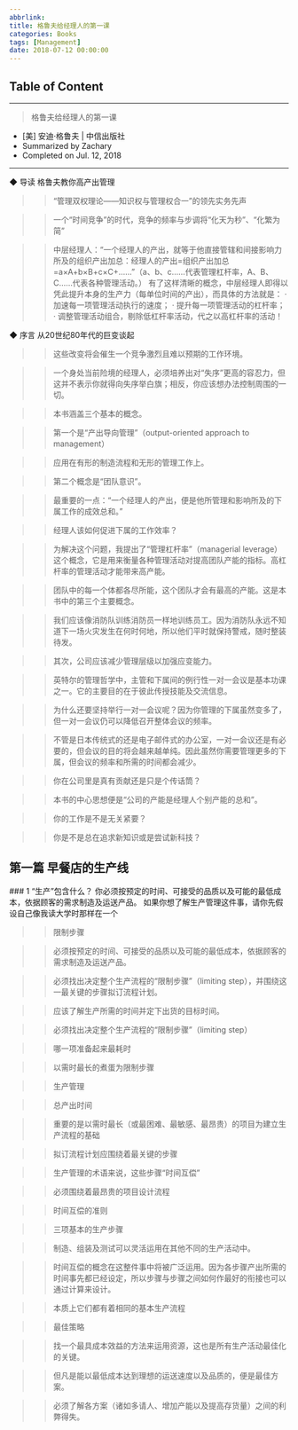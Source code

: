 ```yaml
---
abbrlink:
title: 格鲁夫给经理人的第一课
categories: Books
tags: [Management]
date: 2018-07-12 00:00:00
---
```


## Table of Content
<!-- toc -->

---

> 格鲁夫给经理人的第一课

- [美] 安迪·格鲁夫 | 中信出版社
- Summarized by Zachary
- Completed on Jul. 12, 2018

---

◆ 导读 格鲁夫教你高产出管理

>> “管理双权理论——知识权与管理权合一”的领先实务先声

>> 一个“时间竞争”的时代，竞争的频率与步调将“化天为秒”、“化繁为简”

>> 中层经理人：“一个经理人的产出，就等于他直接管辖和间接影响力所及的组织产出加总：经理人的产出=组织产出加总=a×A+b×B+c×C+……”（a、b、c……代表管理杠杆率，A、B、C……代表各种管理活动。）
有了这样清晰的概念，中层经理人即得以凭此提升本身的生产力（每单位时间的产出），而具体的方法就是：
· 加速每一项管理活动执行的速度；
· 提升每一项管理活动的杠杆率；
· 调整管理活动组合，剔除低杠杆率活动，代之以高杠杆率的活动！


◆ 序言 从20世纪80年代的巨变谈起

>> 这些改变将会催生一个竞争激烈且难以预期的工作环境。

>> 一个身处当前险境的经理人，必须培养出对“失序”更高的容忍力，但这并不表示你就得向失序举白旗；相反，你应该想办法控制周围的一切。

>> 本书涵盖三个基本的概念。

>> 第一个是“产出导向管理”（output-oriented approach to management）

>> 应用在有形的制造流程和无形的管理工作上。

>> 第二个概念是“团队意识”。

>> 最重要的一点：“一个经理人的产出，便是他所管理和影响所及的下属工作的成效总和。”

>> 经理人该如何促进下属的工作效率？

>> 为解决这个问题，我提出了“管理杠杆率”（managerial leverage）这个概念，它是用来衡量各种管理活动对提高团队产能的指标。高杠杆率的管理活动才能带来高产能。

>> 团队中的每一个体都各尽所能，这个团队才会有最高的产能。这是本书中的第三个主要概念。

>> 我们应该像消防队训练消防员一样地训练员工。因为消防队永远不知道下一场火灾发生在何时何地，所以他们平时就保持警戒，随时整装待发。

>> 其次，公司应该减少管理层级以加强应变能力。

>> 英特尔的管理哲学中，主管和下属间的例行性一对一会议是基本功课之一。它的主要目的在于彼此传授技能及交流信息。

>> 为什么还要坚持举行一对一会议呢？因为你管理的下属虽然变多了，但一对一会议仍可以降低召开整体会议的频率。

>> 不管是日本传统式的还是电子邮件式的办公室，一对一会议还是有必要的，但会议的目的将会越来越单纯。因此虽然你需要管理更多的下属，但会议的频率和所需的时间都会减少。

>> 你在公司里是真有贡献还是只是个传话筒？

>> 本书的中心思想便是“公司的产能是经理人个别产能的总和”。

>> 你的工作是不是无关紧要？

>> 你是不是总在追求新知识或是尝试新科技？


## 第一篇 早餐店的生产线


### 1 “生产”包含什么？
你必须按预定的时间、可接受的品质以及可能的最低成本，依据顾客的需求制造及运送产品。
如果你想了解生产管理这件事，请你先假设自己像我读大学时那样在一个

>> 限制步骤

>> 必须按预定的时间、可接受的品质以及可能的最低成本，依据顾客的需求制造及运送产品。

>> 必须找出决定整个生产流程的“限制步骤”（limiting step），并围绕这一最关键的步骤拟订流程计划。

>> 应该了解生产所需的时间并定下出货的目标时间。

>> 必须找出决定整个生产流程的“限制步骤”（limiting step）

>> 哪一项准备起来最耗时

>> 以需时最长的煮蛋为限制步骤

>> 生产管理

>> 总产出时间

>> 重要的是以需时最长（或最困难、最敏感、最昂贵）的项目为建立生产流程的基础

>> 拟订流程计划应围绕着最关键的步骤

>> 生产管理的术语来说，这些步骤“时间互偿”

>> 必须围绕着最昂贵的项目设计流程

>> 时间互偿的准则

>> 三项基本的生产步骤

>> 制造、组装及测试可以灵活运用在其他不同的生产活动中。

>> 时间互偿的概念在这整件事中将被广泛运用。因为各步骤产出所需的时间事先都已经设定，所以步骤与步骤之间如何作最好的衔接也可以通过计算来设计。

>> 本质上它们都有着相同的基本生产流程

>> 最佳策略

>> 找一个最具成本效益的方法来运用资源，这也是所有生产活动最佳化的关键。

>> 但凡是能以最低成本达到理想的运送速度以及品质的，便是最佳方案。

>> 必须了解各方案（诸如多请人、增加产能以及提高存货量）之间的利弊得失。



